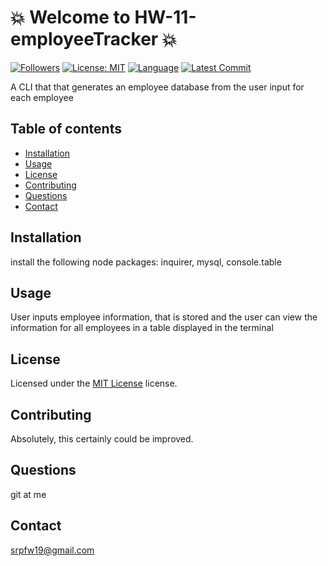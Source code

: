 # :boom: Welcome to HW-11-employeeTracker :boom:


[![Followers](https://img.shields.io/github/followers/SpencerFalor-Ward?style=social)](https://github.com/SpencerFalor-Ward?tab=followers) [![License: MIT](https://img.shields.io/badge/License-MIT-yellow.svg)](https://opensource.org/licenses/MIT) [![Language](https://img.shields.io/github/languages/top/SpencerFalor-Ward/Sfw-Node-Employee-Tracker)](https://github.com/SpencerFalor-Ward/Sfw-Node-Employee-Tracker/search?l=javascript) [![Latest Commit](https://img.shields.io/github/last-commit/SpencerFalor-Ward/Sfw-Node-Employee-Tracker)](https://github.com/SpencerFalor-Ward/Sfw-Node-Employee-Tracker/graphs/commit-activity)

A CLI that that generates an employee database from the user input for each employee

## Table of contents
- [Installation](#Installation)
- [Usage](#Usage)
- [License](#License)
- [Contributing](#Contributing)
- [Questions](#Questions)
- [Contact](#Contact)

## Installation
install the following node packages: inquirer, mysql, console.table

## Usage
User inputs employee information, that is stored and the user can view the information for all employees in a table displayed in the terminal

## License
Licensed under the [MIT License](https://choosealicense.com/licenses/mit/) license.

## Contributing
Absolutely, this certainly could be improved.

## Questions
git at me

## Contact
srpfw19@gmail.com
